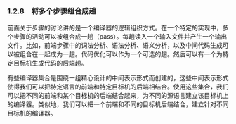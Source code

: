 ### 1.2.8　将多个步骤组合成趟

前面关于步骤的讨论讲的是一个编译器的逻辑组织方式。在一个特定的实现中，多个步骤的活动可以被组合成一趟（pass）。每趟读入一个输入文件并产生一个输出文件。比如，前端步骤中的词法分析、语法分析、语义分析，以及中间代码生成可以被组合在一起成为一趟。代码优化可以作为一个可选的趟。然后可以有一个为特定目标机生成代码的后端趟。

有些编译器集合是围绕一组精心设计的中间表示形式而创建的，这些中间表示形式使得我们可以把特定语言的前端和特定目标机的后端相结合。使用这些集合，我们可以把不同的前端和某个目标机的后端结合起来，为不同的源语言建立该目标机上的编译器。类似地，我们可以把一个前端和不同的目标机后端结合，建立针对不同目标机的编译器。
